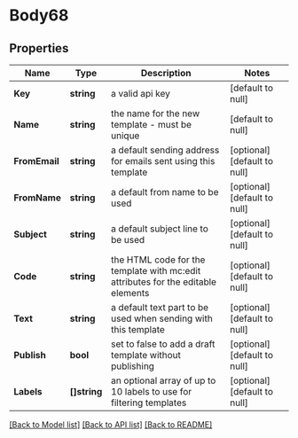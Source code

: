 # Body68

## Properties
Name | Type | Description | Notes
------------ | ------------- | ------------- | -------------
**Key** | **string** | a valid api key | [default to null]
**Name** | **string** | the name for the new template - must be unique | [default to null]
**FromEmail** | **string** | a default sending address for emails sent using this template | [optional] [default to null]
**FromName** | **string** | a default from name to be used | [optional] [default to null]
**Subject** | **string** | a default subject line to be used | [optional] [default to null]
**Code** | **string** | the HTML code for the template with mc:edit attributes for the editable elements | [optional] [default to null]
**Text** | **string** | a default text part to be used when sending with this template | [optional] [default to null]
**Publish** | **bool** | set to false to add a draft template without publishing | [optional] [default to null]
**Labels** | **[]string** | an optional array of up to 10 labels to use for filtering templates | [optional] [default to null]

[[Back to Model list]](../README.md#documentation-for-models) [[Back to API list]](../README.md#documentation-for-api-endpoints) [[Back to README]](../README.md)


